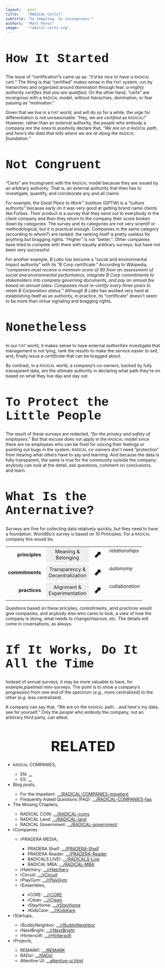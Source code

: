 ```yaml
---
layout:   post
title:    "RADICAL Certs?"
subtitle: "So tempting. So incongruous."
authors:  "Matt Perez"
image:    "radical-certs.svg"
---
```


<div style="display:none;">
 <p>"Certificates" fit in a FIAT world we live in, run by hierarchies and organized around domination through fear. But "certs" don't make sense within a RADICAL system, without hierachies or domination."</p>
</div>

<h1 style="font-size:40px; font-family:Courier New, monospace; ">How It Started</h1>
 <p>The issue of &ldquo;certification&rdquo;s came up as: &ldquo;<em>it'd be nice to have a <span style="font-size:smaller; ">RADICAL</span> cert.</em>&rdquo; The thing is that &ldquo;certified&rdquo; makes sense in the <span style="font-size:smaller; ">FIAT</span> system, run by hierarchies and organized around domination through fear:  <em>a mighty authority certifies that you are qualified</em>. On the other hand, &ldquo;certs&rdquo; are incongrous with a <span style="font-size:smaller; ">RADICAL</span> model, without hierachies, domination, or fear passing as &ldquo;motivation.&rdquo;</p>
 <p>Given that we live in a <span style="font-size:smaller; ">FIAT</span> world, and will do so for a while, the urge for differentiation is not unreasonable: &ldquo;Hey, we are <em>certified</em> as  <span style="font-size:smaller; ">RADICAL</span>!&rdquo; However, rather than an external authority, the <em>people</em> who embody a company <em>are</em> the ones to positivily declare that, &ldquo;<em>We are on a <span style="font-size:smaller; ">RADICAL</span> path, and here&rsquo;s the data that tells where we are at along the <span style="font-size:smaller; ">RADICAL</span> foundation.</em>&rdquo;
 
<h1 style="font-size:40px; font-family:Courier New, monospace; ">Not Congruent</h1>
 <p>&ldquo;Certs&rdquo; are incongruent with the <span style="font-size:smaller; ">RADICAL</span> model because they are issued by an arbitrary authority. That is, an external authority that then has to investigate, quantify, and corroborate any and all  claims</p>
 <p>For example, the <em>Great Place to Work&trade; Institure</em> (GPTW) is a &ldquo;culture authority&rdquo; because early on it was very good at getting brand name clients like Forbes. Their product is a survey that they send out to everybody in the client company and then they return to the company their score broken down by categories. The survey and its categories are not very scientif or methodological, but it is practical enough. 
 Companies in the same category (according to whom?) are ranked. the ranking itself is pretty useless for anything but bragging rights. &ldquo;Higher&rdquo; is not &ldquo;better,&rdquo;. Other companies have tried to compete with them with equally arbitrary surveys, but have not been very successful.</p>
 <p>For another example, <em>B Labs</em> has become a &ldquo;social and environmental impact authority&rdquo; with its &ldquo;B Corp certificate.&rdquo; According to Wikipedia, &ldquo;<em>companies must receive a minimum score of 80 from an assessment of social and environmental performance, integrate B Corp commitments to stakeholders into company governing documents, and pay an annual fee based on annual sales. Companies must re-certify every three years to retain B Corporation status.</em>&rdquo; Although <em>B Labs</em> has worked very hard at establishing itself as an authority, in practice, its &ldquo;certificate&rdquo; doesn't seem to be more than virtue signaling and bragging rights.</p>
 
<h1 style="font-size:40px; font-family:Courier New, monospace; ">Nonetheless</h1>
 <p>In our <span style="font-size:smaller; ">FIAT</span> world, it makes sense to have external <em>authorities</em> investigate that management is not lying, rank the results to make the service easier to sell, and, finally issue a <em>certificate</em> that can be bragged about.</p>
 <p>By contrast, in a <span style="font-size:smaller; ">RADICAL</span> world, a company&rsquo;s co-owners, backed by fully transparent data, are the ultimate authority in declaring what path they're on based on what they live day and day out.</p>

<h1 style="font-size:40px; font-family:Courier New, monospace; ">To Protect the Little People</h1>
 <p>The result of these surveys are redacted, &ldquo;<em>for the privacy and safety of employees</em>.&rdquo; But that excuse does not apply in the <span style="font-size:smaller; ">RADICAL</span> model since there are no employees who can be fired for voicing their feelings or pointing out bugs in the system. <span style="font-size:smaller; ">RADICAL</span> co-owners don't need &ldquo;protection&rdquo; from hearing what others have to say and learning. And because the data is fully transparent, the same is true for the community outside the company: anybody can look at the detail, ask questions, comment on conclusions, and learn.</p>

<h1 style="font-size:40px; font-family:Courier New, monospace; ">What Is the Anternative?</h1>
 <p>Surveys are fine for collecting data relatively quickly, but they need to have a foundation. WorldBlu&rsquo;s survey is based on 10 Principles. For a <span style="font-size:smaller; ">RADICAL</span> company this would be,</p>
  <table align="center">
   <tr>
    <td valign="middle" style="text-align:right; font-weight:bold; ">principles&nbsp;&nbsp;</td>
    <td style="text-align:center; background-color:#EEEEEE; ">Meaning &<br>Belonging</td>
    <td valign="middle" style="font-size:xx-large; "> ⬈</td>
    <td valign="top"><em>relationships</em></td>
   </tr>
   <tr>
    <td style="height: 7px;"></td>
   </tr>
   <tr>
    <td valign="middle" style="text-align:right; font-weight:bold; ">commitments&nbsp;&nbsp;</td>
    <td style="text-align:center; background-color:#EEEEEE;">Transparency &<br>Decentralization</td>
    <td valign="middle" style="font-size:xx-large; "> ⬈</td>
    <td valign="top"><em>autonomy</em></td>
   </tr>
   <tr>
    <td style="height: 7px;"></td>
   </tr>
   <tr>
    <td valign="middle" style="text-align:right; font-weight:bold; ">practices&nbsp;&nbsp;</td>
    <td style="text-align:center; background-color:#EEEEEE; ">Alignment &<br>Experimentation</td>
    <td valign="middle" style="font-size:xx-large; "> ⬈</td>
    <td valign="top"><em>collaboration</em></td>
   </tr>
   <tr>
    <td style="height: 7px;"></td>
   </tr>
  </table>
<p>Questions based on these priciples, commitments, amd practices would give companies, and anybody else who cares to look, a view of how the company is doing, what needs to change/improve, etc. The details will come in coversations, as always.</p>

<h1 style="font-size:40px; font-family:Courier New, monospace; ">If It Works, Do It All the Time</h1>
<p>Instead of annual surveys, it may be more valuable to have, for example,pipelined mini-surveys. The point is to show a company&rsquo;s progression from one end of the spectrum (<em>e.g.</em>, more centralized) to the other (<em>e.g.</em> less centralized).</p>
<p>A company can say that, &ldquo;We are on the <span style="font-size:smaller; ">RADICAL</span> path&hellip; and here's my data, see for yourself.&rdquo; Only the <em>people</em> who embody the company, not an arbitrary third party, can attest.

<h1 style="font-size:50px; font-family:Courier New, monospace; text-align:center; margin: 60px 0 20px 0; ">RELATED</h1>
 <ul>
  <li><span style="font-size:smaller; ">RADICAL</span> COMPANIES,</li>
   <ul>
    <li><a>EN</a>: <a href="#">&hellip;</a></li>
    <li><a>ES</a>: <a href="#">&hellip;</a></li>
   </ul>
  <li>Blog posts,</li>
   <ul>
    <li>For the Impatient: <a href="https://radicalcompanies.com/2022/05/04/RADICAL-COMPANIES-impatient">&hellip;/RADICAL-COMPANIES-impatient</a></li>
    <li>Frequently Asked Questions (FAQ): <a href="https://radicalcompanies.com/2022/05/05/RADICAL-COMPANIES-faq">&hellip;/RADICAL-COMPANIES-faq</a></li>
   </ul>
   <li>The Missing Chapters,</li>
    <ul>
     <li>RADICAL COIN: <a href="https://radicalcompanies.com/2022/05/07/RADICAL-coins">&hellip;/RADICAL-coins</a></li>
     <li>RADICAL Land: <a href="https://radicalcompanies.com/2022/05/08/RADICAL-land">&hellip;/RADICAL-land</a></li>
     <li>RADICAL Government: <a href="https://radicalcompanies.com/2022/05/06/RADICAL-government">&hellip;/RADICAL-government</a></li>
    </ul>
   <li>rCompanies</li>
    <ul>
     <li>rPRADERA MEDIA,</li>
      <ul>
       <li>PRADERA Shelf: <a href="https://radicalcompanies.com/2022/04/02/PRADERA-Shelf">&hellip;/PRADERA-Shelf</a></li>
       <li>PRADERA Reader: <a href="https://radicalcompanies.com/2022/04/01/PRADERA-Reader">&hellip;/PRADERA-Reader</a></li>
       <li>RADICALS.LIVE!: <a href="https://radicalcompanies.com/2022/04/04/RADICALS-Live">&hellip;/RADICALS-Live</a></li>
       <li>RADICAL MBA: <a href="https://radicalcompanies.com/2022/04/03/RADICAL-MBA">&hellip;/RADICAL-MBA</a></li>
      </ul>
     <li>rHatchery: <a href="https://radicalcompanies.com/2022/05/16/rHatchery">&hellip;/rHatchery</a></li>
     <li>rCircuit: <a href="https://radicalcompanies.com/2022/04/05/rCircuit">&hellip;/rCircuit</a></li>
     <li>rPlayGym: <a href="https://radicalcompanies.com/2022/04/06/rPlayGym">&hellip;/rPlayGym</a></li>
     <li>rEnsembles,</li>
      <ul>
       <li>rCORE: <a href="https://radicalcompanies.com/2022/05/15/rCORE">&hellip;/rCORE</a></li>
       <li>rClean: <a href="https://radicalcompanies.com/2022/05/14/rClean">&hellip;/rClean</a></li>
       <li>rStayHome: <a href="https://radicalcompanies.com/2022/05/12/rStayHome">&hellip;/rStayHome</a></li>
       <li>rKidsCare: <a href="https://radicalcompanies.com/2022/05/13/rKidsKare">&hellip;/rKidsKare</a></li>
      </ul>
    </ul>
  <li>rStartups,</li>
   <ul>
    <li>rBuddyNeighbor: <a href="https://radicalcompanies.com/2022/05/20/rBuddyNeighbor">&hellip;/rBuddyNeighbor</a></li>
    <li>rNextBright: <a href="https://radicalcompanies.com/2022/05/22/rNextBright">&hellip;/rNextBright</a></li>
    <li>rHintersoft: <a href="https://radicalcompanies.com/2022/05/21/rHintersoft">&hellip;/rHintersoft</a></li> 
   </ul>
  <li>rProjects,</li>
   <ul>
    <li>REMARK!: <a href="https://radicalcompanies.com/2022/05/18/REMARK">&hellip;/REMARK</a></li>
    <li>RADs!: <a href="https://radicalcompanies.com/2022/05/19/RADs!">&hellip;/RADs!</a></li>
    <li>Attentive UI: <a href="https://radicalcompanies.com/2022/05/17/attentive-ui.html">&hellip;attentive-ui.html</a></li>
   </ul>
 </ul>

